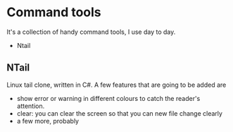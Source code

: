 Command tools
=============

It's a collection of handy command tools, I use day to day.


* Ntail


NTail
-------

Linux tail clone, written in C#. A few features that are going to be added are

* show error or warning in different colours to catch the reader's attention.
* clear: you can clear the screen so that you can new file change clearly
* a few more, probably



